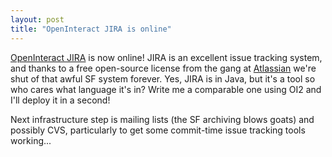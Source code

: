```yaml
---
layout: post
title: "OpenInteract JIRA is online"
---
```




<a href="http://jira.openinteract.org/">OpenInteract JIRA</a> is now online! JIRA is an excellent issue tracking system, and thanks to a free open-source license from the gang at <a href="http://www.atlassian.com/">Atlassian</a> we're shut of that awful SF system forever. Yes, JIRA is in Java, but it's a tool so who cares what language it's in? Write me a comparable one using OI2 and I'll deploy it in a second!

<p>Next infrastructure step is mailing lists (the SF archiving blows goats) and possibly CVS, particularly to get some commit-time issue tracking tools working...</p>


